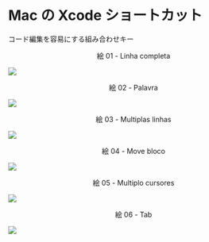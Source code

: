 # Mac の Xcode ショートカット
コード編集を容易にする組み合わせキー

<div align="center">
絵 01 - Linha completa
</div>

![](Imagens/IDE-Xcode-Atalhos-Img01.png)

<div align="center">
絵 02 - Palavra
</div>

![](Imagens/IDE-Xcode-Atalhos-Img02.png)

<div align="center">
絵 03 - Multiplas linhas
</div>

![](Imagens/IDE-Xcode-Atalhos-Img03.png)

<div align="center">
絵 04 - Move bloco
</div>

![](Imagens/IDE-Xcode-Atalhos-Img04.png)

<div align="center">
絵 05 - Multiplo cursores
</div>

![](Imagens/IDE-Xcode-Atalhos-Img05.png)

<div align="center">
絵 06 - Tab
</div>

![](Imagens/IDE-Xcode-Atalhos-Img06.png)